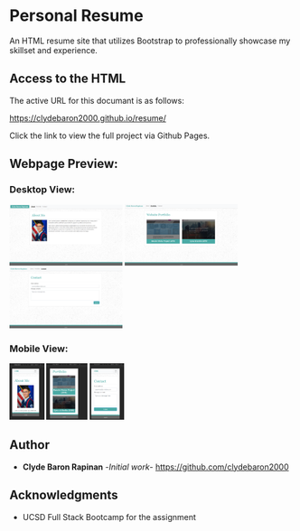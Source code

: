 # Personal Resume

An HTML resume site that utilizes Bootstrap to professionally showcase my skillset and experience.

## Access to the HTML

The active URL for this documant is as follows:

https://clydebaron2000.github.io/resume/

Click the link to view the full project via Github Pages.

## Webpage Preview:
### Desktop View:

<img src="assets/images/About.PNG"  width="200px"/>
<img src="assets/images/Portfolio.PNG" width="200px"/>
<img src="assets/images/Contact.PNG" width="200px"/>

### Mobile View:
<img src="assets/images/Aboutmobile.PNG" height="100px"/>
<img src="assets/images/Portfoliomobile.PNG" height="100px"/>
<img src="assets/images/Contactmobile.PNG" height="100px"/>

## Author

* **Clyde Baron Rapinan** -*Initial work*- https://github.com/clydebaron2000

## Acknowledgments

* UCSD Full Stack Bootcamp for the assignment
